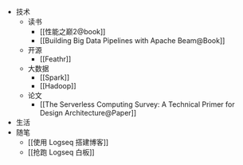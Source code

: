 - 技术
	- 读书
		- [[性能之巅2@book]]
		- [[Building Big Data Pipelines with Apache Beam@Book]]
	- 开源
		- [[Feathr]]
	- 大数据
		- [[Spark]]
		- [[Hadoop]]
	- 论文
		- [[The Serverless Computing Survey: A Technical Primer for Design Architecture@Paper]]
- 生活
- 随笔
	- [[使用 Logseq 搭建博客]]
	- [[抢跑 Logseq 白板]]